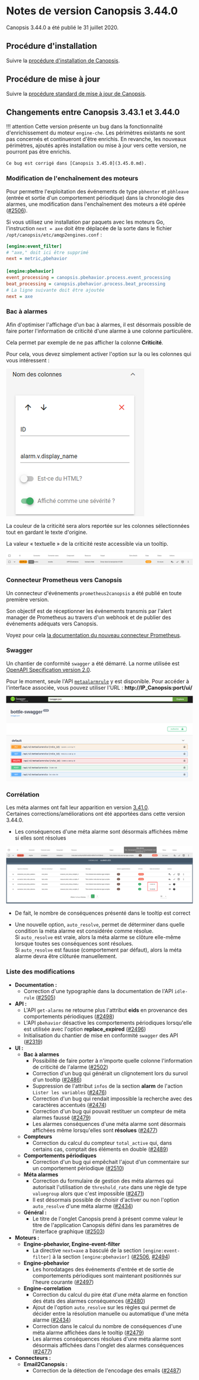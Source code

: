 # Notes de version Canopsis 3.44.0

Canopsis 3.44.0 a été publié le 31 juillet 2020.

## Procédure d'installation

Suivre la [procédure d'installation de Canopsis](../guide-administration/installation/index.md).

## Procédure de mise à jour

Suivre la [procédure standard de mise à jour de Canopsis](../guide-administration/mise-a-jour/index.md).

## Changements entre Canopsis 3.43.1 et 3.44.0

!!! attention
    Cette version présente un bug dans la fonctionnalité d'enrichissement du moteur `engine-che`. Les périmètres existants ne sont pas concernés et continueront d'être enrichis. En revanche, les nouveaux périmètres, ajoutés après installation ou mise à jour vers cette version, ne pourront pas être enrichis.

    Ce bug est corrigé dans [Canopsis 3.45.0](3.45.0.md).

### Modification de l'enchaînement des moteurs

Pour permettre l'exploitation des événements de type `pbhenter` et `pbhleave` (entrée et sortie d'un comportement périodique) dans la chronologie des alarmes, une modification dans l'enchaînement des moteurs a été opérée ([#2506](https://git.canopsis.net/canopsis/canopsis/-/issues/2506)).

Si vous utilisez une installation par paquets avec les moteurs Go, l'instruction `next = axe` doit être déplacée de la sorte dans le fichier `/opt/canopsis/etc/amqp2engines.conf` :

```ini hl_lines="3 9"
[engine:event_filter]
# "axe," doit ici être supprimé
next = metric,pbehavior

[engine:pbehavior]
event_processing = canopsis.pbehavior.process.event_processing
beat_processing = canopsis.pbehavior.process.beat_processing
# La ligne suivante doit être ajoutée
next = axe
```

### Bac à alarmes

Afin d'optimiser l'affichage d'un bac à alarmes, il est désormais possible de faire porter l'information de criticité d'une alarme à une colonne particulière.

Cela permet par exemple de ne pas afficher la colonne **Criticité**.

Pour cela, vous devez simplement activer l'option sur la ou les colonnes qui vous intéressent :

![criticité](img/3.44.0-severite1.png)

La couleur de la criticité sera alors reportée sur les colonnes sélectionnées tout en gardant le texte d'origine.

La valeur « textuelle » de la criticité reste accessible via un tooltip.

![résultat criticité](img/3.44.0-severite2.png)

### Connecteur Prometheus vers Canopsis

Un connecteur d'événements `prometheus2canopsis` a été publié en toute première version.

Son objectif est de réceptionner les événements transmis par l'alert manager de Prometheus au travers d'un webhook et de publier des événements adéquats vers Canopsis.

Voyez pour cela [la documentation du nouveau connecteur Prometheus](../interconnexions/Supervision/Prometheus.md).

### Swagger

Un chantier de conformité `swagger` a été démarré.
La norme utilisée est [OpenAPI Specification version 2.0](https://github.com/OAI/OpenAPI-Specification/blob/master/versions/2.0.md).

Pour le moment, seule l'API [`metaalarmrule`](../guide-developpement/api/api-v2-meta-alarm-rule.md) y est disponible. Pour accéder à l'interface associée, vous pouvez utiliser l'URL : **http://IP_Canopsis:port/ui/**

![Swagger](img/3.44.0-swagger.png)

### Corrélation

Les méta alarmes ont fait leur apparition en version [3.41.0](3.41.0.md).  
Certaines corrections/améliorations ont été apportées dans cette version 3.44.0.

* Les conséquences d'une méta alarme sont désormais affichées même si elles sont résolues

![conséquence résolution](./img/3.44.0-correlation1.png)

* De fait, le nombre de conséquences présenté dans le tooltip est correct

* Une nouvelle option, `auto_resolve`, permet de déterminer dans quelle condition la méta alarme est considérée comme résolue.  
Si `auto_resolve` est vraie, alors la méta alarme se clôture elle-même lorsque toutes ses conséquences sont résolues.  
Si `auto_resolve` est fausse (comportement par défaut), alors la méta alarme devra être clôturée manuellement.

### Liste des modifications

*  **Documentation :**
    * Correction d'une typographie dans la documentation de l'API `idle-rule` ([#2505](https://git.canopsis.net/canopsis/canopsis/-/issues/2505))
*  **API :**
    * L'API `get-alarms` ne retourne plus l'attribut **eids** en provenance des comportements périodiques ([#2498](https://git.canopsis.net/canopsis/canopsis/-/issues/2498))
    * L'API `pbehavior` désactive les comportements périodiques lorsqu'elle est utilisée avec l'option **replace_expired** ([#2496](https://git.canopsis.net/canopsis/canopsis/-/issues/2496))
    * Initialisation du chantier de mise en conformité `swagger` des API ([#2319](https://git.canopsis.net/canopsis/canopsis/-/issues/2319))
*  **UI :**
    *   **Bac à alarmes**
        * Possibilité de faire porter à n'importe quelle colonne l'information de criticité de l'alarme ([#2502](https://git.canopsis.net/canopsis/canopsis/-/issues/2502))
        * Correction d'un bug qui générait un clignotement lors du survol d'un tooltip ([#2486](https://git.canopsis.net/canopsis/canopsis/-/issues/2486))
        * Suppression de l'attribut `infos` de la section **alarm** de l'action `Lister les variables` ([#2476](https://git.canopsis.net/canopsis/canopsis/-/issues/2476))
        * Correction d'un bug qui rendait impossible la recherche avec des caractères accentués ([#2474](https://git.canopsis.net/canopsis/canopsis/-/issues/2474))
        * Correction d'un bug qui pouvait restituer un compteur de méta alarmes faussé ([#2479](https://git.canopsis.net/canopsis/canopsis/-/issues/2479))
        * Les alarmes conséquences d'une méta alarme sont désormais affichées même lorsqu'elles sont **résolues** ([#2477](https://git.canopsis.net/canopsis/canopsis/-/issues/2477))
    *   **Compteurs**
        * Correction du calcul du compteur `total_active` qui, dans certains cas, comptait des éléments en double ([#2489](https://git.canopsis.net/canopsis/canopsis/-/issues/2489))
    *   **Comportements périodiques**
        * Correction d'un bug qui empêchait l'ajout d'un commentaire sur un comportement périodique ([#2510](https://git.canopsis.net/canopsis/canopsis/-/issues/2510))
    *   **Méta alarmes**
        * Correction du formulaire de gestion des méta alarmes qui autorisait l'utilisation de `threshold_rate` dans une règle de type `valuegroup` alors que c'est impossible ([#2471](https://git.canopsis.net/canopsis/canopsis/-/issues/2471))
        * Il est désormais possible de choisir d'activer ou non l'option `auto_resolve` d'une méta alarme ([#2434](https://git.canopsis.net/canopsis/canopsis/-/issues/2434))
    *   **Général :**
        * Le titre de l'onglet Canopsis prend à présent comme valeur le titre de l'application Canopsis défini dans les paramètres de l'interface graphique ([#2503](https://git.canopsis.net/canopsis/canopsis/-/issues/2503))
*  **Moteurs :**
    *   **Engine-pbehavior, Engine-event-filter**
        * La directive `next=axe` a basculé de la section `[engine:event-filter]` à la section `[engine:pbehavior]` ([#2506](https://git.canopsis.net/canopsis/canopsis/-/issues/2506), [#2494](https://git.canopsis.net/canopsis/canopsis/-/issues/2494))
    *   **Engine-pbehavior**
        * Les horodatages des événements d'entrée et de sortie de comportements périodiques sont maintenant positionnés sur l'heure courante ([#2497](https://git.canopsis.net/canopsis/canopsis/-/issues/2497))
    *   **Engine-correlation**
        * Correction du calcul du pire état d'une méta alarme en fonction des états des alarmes conséquences ([#2480](https://git.canopsis.net/canopsis/canopsis/-/issues/2480))
        * Ajout de l'option `auto_resolve` sur les règles qui permet de décider entre la résolution manuelle ou automatique d'une méta alarme ([#2434](https://git.canopsis.net/canopsis/canopsis/-/issues/2434))
        * Correction dans le calcul du nombre de conséquences d'une méta alarme affichées dans le tooltip ([#2479](https://git.canopsis.net/canopsis/canopsis/-/issues/2479))
        * Les alarmes conséquences résolues d'une méta alarme sont désormais affichées dans l'onglet des alarmes conséquences ([#2477](https://git.canopsis.net/canopsis/canopsis/-/issues/2477))
*  **Connecteurs :**
    *   **Email2Canopsis :**
        * Correction de la détection de l'encodage des emails ([#2487](https://git.canopsis.net/canopsis/canopsis/-/issues/2487))
